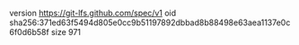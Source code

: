 version https://git-lfs.github.com/spec/v1
oid sha256:371ed63f5494d805e0cc9b51197892dbbad8b88498e63aea1137e0c6f0d6b58f
size 971
